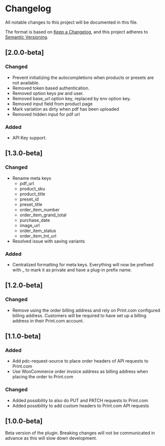 # Changelog

All notable changes to this project will be documented in this file.

The format is based on [Keep a Changelog](https://keepachangelog.com/en/1.1.0/),
and this project adheres to [Semantic Versioning](https://semver.org/spec/v2.0.0.html).



## [2.0.0-beta]

### Changed

- Prevent initializing the autocompletions when products or presets are not available.
- Removed token based authentication.
- Removed option keys pw and user.
- Removed base_url option key, replaced by env option key.
- Removed input field from product page
- Mark variation as dirty when pdf has been uploaded
- Removed hidden input for pdf url

### Added

- API Key support.


## [1.3.0-beta]

### Changed
- Rename meta keys
    - pdf_url
    - product_sku
    - product_title
    - preset_id
    - preset_title
    - order_item_number
    - order_item_grand_total
    - purchase_date
    - image_url
    - order_item_status
    - order_item_tnt_url
- Resolved issue with saving variants

### Added
- Centralized formatting for meta keys. Everything will now be prefixed with _ to mark it as private and have a plug-in prefix name.

## [1.2.0-beta]

### Changed

- Remove using the order billing address and rely on Print.com configured billing address. Customers will be required to have set up a billing address in their Print.com account.

## [1.1.0-beta]

### Added

- Add pdc-request-source to place order headers of API requests to Print.com
- Use WooCommerce order invoice address as billing address when placing the order to Print.com

### Changed

- Added possibility to also do PUT and PATCH requests to Print.com
- Added possibility to add custom headers to Print.com API requests

## [1.0.0-beta]

Beta version of the plugin. Breaking changes will not be communicated in advance as this will slow down development.
